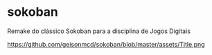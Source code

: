 # sokoban
Remake do clássico Sokoban para a disciplina de Jogos Digitais

https://github.com/geisonmcd/sokoban/blob/master/assets/Title.png
